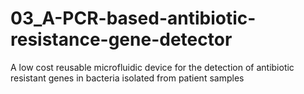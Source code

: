 # 03_A-PCR-based-antibiotic-resistance-gene-detector
A low cost reusable microfluidic device for the detection of antibiotic resistant genes in bacteria isolated from patient samples
